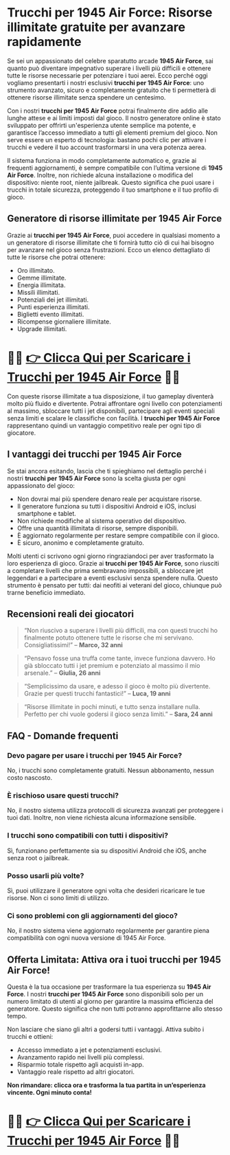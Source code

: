 <h1>Trucchi per 1945 Air Force: Risorse illimitate gratuite per avanzare rapidamente</h1>

<p>Se sei un appassionato del celebre sparatutto arcade <strong>1945 Air Force</strong>, sai quanto può diventare impegnativo superare i livelli più difficili e ottenere tutte le risorse necessarie per potenziare i tuoi aerei. Ecco perché oggi vogliamo presentarti i nostri esclusivi <strong>trucchi per 1945 Air Force</strong>: uno strumento avanzato, sicuro e completamente gratuito che ti permetterà di ottenere risorse illimitate senza spendere un centesimo.</p>

<p>Con i nostri <strong>trucchi per 1945 Air Force</strong> potrai finalmente dire addio alle lunghe attese e ai limiti imposti dal gioco. Il nostro generatore online è stato sviluppato per offrirti un'esperienza utente semplice ma potente, e garantisce l’accesso immediato a tutti gli elementi premium del gioco. Non serve essere un esperto di tecnologia: bastano pochi clic per attivare i trucchi e vedere il tuo account trasformarsi in una vera potenza aerea.</p>

<p>Il sistema funziona in modo completamente automatico e, grazie ai frequenti aggiornamenti, è sempre compatibile con l’ultima versione di <strong>1945 Air Force</strong>. Inoltre, non richiede alcuna installazione o modifica del dispositivo: niente root, niente jailbreak. Questo significa che puoi usare i trucchi in totale sicurezza, proteggendo il tuo smartphone e il tuo profilo di gioco.</p>

<h2>Generatore di risorse illimitate per 1945 Air Force</h2>

<p>Grazie ai <strong>trucchi per 1945 Air Force</strong>, puoi accedere in qualsiasi momento a un generatore di risorse illimitate che ti fornirà tutto ciò di cui hai bisogno per avanzare nel gioco senza frustrazioni. Ecco un elenco dettagliato di tutte le risorse che potrai ottenere:</p>

<ul>
  <li>Oro illimitato.</li>
  <li>Gemme illimitate.</li>
  <li>Energia illimitata.</li>
  <li>Missili illimitati.</li>
  <li>Potenziali dei jet illimitati.</li>
  <li>Punti esperienza illimitati.</li>
  <li>Biglietti evento illimitati.</li>
  <li>Ricompense giornaliere illimitate.</li>
  <li>Upgrade illimitati.</li>
</ul>

# 🔴🔴 **[👉 Clicca Qui per Scaricare i Trucchi per 1945 Air Force](https://tinyurl.com/SwipeShiftStudio)** 🔴🔴

<p>Con queste risorse illimitate a tua disposizione, il tuo gameplay diventerà molto più fluido e divertente. Potrai affrontare ogni livello con potenziamenti al massimo, sbloccare tutti i jet disponibili, partecipare agli eventi speciali senza limiti e scalare le classifiche con facilità. I <strong>trucchi per 1945 Air Force</strong> rappresentano quindi un vantaggio competitivo reale per ogni tipo di giocatore.</p>

<h2>I vantaggi dei trucchi per 1945 Air Force</h2>

<p>Se stai ancora esitando, lascia che ti spieghiamo nel dettaglio perché i nostri <strong>trucchi per 1945 Air Force</strong> sono la scelta giusta per ogni appassionato del gioco:</p>

<ul>
  <li>Non dovrai mai più spendere denaro reale per acquistare risorse.</li>
  <li>Il generatore funziona su tutti i dispositivi Android e iOS, inclusi smartphone e tablet.</li>
  <li>Non richiede modifiche al sistema operativo del dispositivo.</li>
  <li>Offre una quantità illimitata di risorse, sempre disponibili.</li>
  <li>È aggiornato regolarmente per restare sempre compatibile con il gioco.</li>
  <li>È sicuro, anonimo e completamente gratuito.</li>
</ul>

<p>Molti utenti ci scrivono ogni giorno ringraziandoci per aver trasformato la loro esperienza di gioco. Grazie ai <strong>trucchi per 1945 Air Force</strong>, sono riusciti a completare livelli che prima sembravano impossibili, a sbloccare jet leggendari e a partecipare a eventi esclusivi senza spendere nulla. Questo strumento è pensato per tutti: dai neofiti ai veterani del gioco, chiunque può trarne beneficio immediato.</p>

<h2>Recensioni reali dei giocatori</h2>

<blockquote>
  <p>“Non riuscivo a superare i livelli più difficili, ma con questi trucchi ho finalmente potuto ottenere tutte le risorse che mi servivano. Consigliatissimi!” – <strong>Marco, 32 anni</strong></p>
</blockquote>
<blockquote>
  <p>“Pensavo fosse una truffa come tante, invece funziona davvero. Ho già sbloccato tutti i jet premium e potenziato al massimo il mio arsenale.” – <strong>Giulia, 26 anni</strong></p>
</blockquote>
<blockquote>
  <p>“Semplicissimo da usare, e adesso il gioco è molto più divertente. Grazie per questi trucchi fantastici!” – <strong>Luca, 19 anni</strong></p>
</blockquote>
<blockquote>
  <p>“Risorse illimitate in pochi minuti, e tutto senza installare nulla. Perfetto per chi vuole godersi il gioco senza limiti.” – <strong>Sara, 24 anni</strong></p>
</blockquote>

<h2>FAQ - Domande frequenti</h2>

<h3>Devo pagare per usare i trucchi per 1945 Air Force?</h3>
<p>No, i trucchi sono completamente gratuiti. Nessun abbonamento, nessun costo nascosto.</p>

<h3>È rischioso usare questi trucchi?</h3>
<p>No, il nostro sistema utilizza protocolli di sicurezza avanzati per proteggere i tuoi dati. Inoltre, non viene richiesta alcuna informazione sensibile.</p>

<h3>I trucchi sono compatibili con tutti i dispositivi?</h3>
<p>Sì, funzionano perfettamente sia su dispositivi Android che iOS, anche senza root o jailbreak.</p>

<h3>Posso usarli più volte?</h3>
<p>Sì, puoi utilizzare il generatore ogni volta che desideri ricaricare le tue risorse. Non ci sono limiti di utilizzo.</p>

<h3>Ci sono problemi con gli aggiornamenti del gioco?</h3>
<p>No, il nostro sistema viene aggiornato regolarmente per garantire piena compatibilità con ogni nuova versione di 1945 Air Force.</p>

<h2><strong>Offerta Limitata: Attiva ora i tuoi trucchi per 1945 Air Force!</strong></h2>

<p>Questa è la tua occasione per trasformare la tua esperienza su <strong>1945 Air Force</strong>. I nostri <strong>trucchi per 1945 Air Force</strong> sono disponibili solo per un numero limitato di utenti al giorno per garantire la massima efficienza del generatore. Questo significa che non tutti potranno approfittarne allo stesso tempo.</p>

<p>Non lasciare che siano gli altri a godersi tutti i vantaggi. Attiva subito i trucchi e ottieni:</p>

<ul>
  <li>Accesso immediato a jet e potenziamenti esclusivi.</li>
  <li>Avanzamento rapido nei livelli più complessi.</li>
  <li>Risparmio totale rispetto agli acquisti in-app.</li>
  <li>Vantaggio reale rispetto ad altri giocatori.</li>
</ul>

<p><strong>Non rimandare: clicca ora e trasforma la tua partita in un’esperienza vincente. Ogni minuto conta!</strong></p>

# 🔴🔴 **[👉 Clicca Qui per Scaricare i Trucchi per 1945 Air Force](https://tinyurl.com/SwipeShiftStudio)** 🔴🔴
